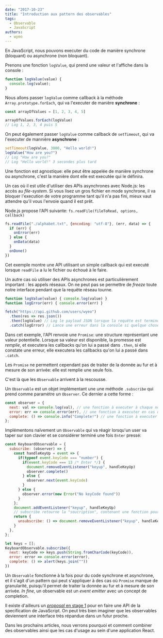 ```yaml
---
date: "2017-10-23"
title: "Introduction aux pattern des observables"
tags:
  - Observable
  - JavaScript
authors:
  - wyeo
---
```


En JavaScript, nous pouvons executer du code de manière synchrone (bloquant)
ou asynchrone (non bloquant).

Prenons une fonction `logValue`, qui prend une valeur et l'affiche dans la console :

```javascript
function logValue(value) {
  console.log(value);
}
```

Nous allons passer `logValue` comme callback à la méthode `Array.prototype.forEach`, qui va l'executer de manière **synchrone** :

```JavaScript
const arrayOfValues = [1, 2, 3, 4, 5]

arrayOfValues.forEach(logValue)
// Log 1, 2, 3, 4 puis 5
```

On peut également passer `logValue` comme callback de `setTimeout`, qui va l'executer de mannière **asynchrone** :

```JavaScript
setTimeout(logValue, 3000, "Hello world!")
logValue("How are you?")
// Log "How are you?"
// Log "Hello world!" 3 secondes plus tard
```

Une fonction est agnostique: elle peut être appelée de manière synchrone ou asynchrone, c'est la manière dont elle est executée qui le définira.

Un cas où il est utile d'utiliser des APIs asynchrones avec Node.js: les accès au *file-system*.
Si vous lisez un gros fichier en mode synchrone, il va bloquer l'execution de votre programme tant qu'il n'a pas fini, mieux vaut attendre qu'il vous l'envoie quand il est prêt.

Node.js propose l'API suivante: `fs.readFile(fileToRead, options, callback)`

``` JavaScript
fs.readFile("./alphabet.txt", {encoding: "utf-8"}, (err, data) => {
  if (err) {
    onError(err)
  } else {
    onData(data)
  }
  onDone()
})
```

Cet exemple montre une API utilisant un simple callback qui est executé lorsque `readFile` a lu le fichier ou échoué à le faire.

Un autre cas où utiliser des APIs asynchrones est particulièrement important : les appels réseaux. On ne peut pas se permettre de *freeze* toute notre interface pendant que la requête réseau tourne.

```JavaScript
function logValue(value) { console.log(value) }
function logError(err) { console.error(err) }

fetch("https://api.github.com/users/wyeo")
  .then(res => res.json())
  .then(logValue) // Log le payload JSON lorsque la requête est terminée
  .catch(logError) // Lance une erreur dans la console si quelque chose s'est mal passé
```

Dans cet exemple, l'API renvoie une `Promise`: une structure représentant une valeur potentielle. Lorsque sa valeur est disponible, la promesse est *remplie*, et executera les callbacks qu'on lui a passé dans `.then`, si elle constate une erreur, elle executera les callbacks qu'on lui a passé dans `.catch`.

Les `Promise` ne permettent cependant pas de traiter de la donnée au fur et à mesure de son arrivée: elle est remplie une seule fois.

C'est là que les `Observable` arrivent à la rescousse.

Un `Observable` est un objet implémentant une une méthode `.subscribe` qui prend comme paramètre un `Observer`. Ce dernier a cette forme :

```javascript
const observer = {
  next: val => console.log(val), // une fonction à executer à chaque nouvel évenement
  error: err => console.error(err), // une fonction à executer en cas d'erreur
  complete: () => console.info("Complete!") // une fonction à executer lorsque l'observable a fini
};
```

Implémentons naïvement un `Observable` qui va réagir lorsqu'un user va taper sur son clavier et se considérer terminé une fois `Enter` pressé:

```javascript
const KeyboardObservable = {
  subscribe: (observer) => {
    const handleKeyUp = event => {
      if(typeof event.keyCode === "number") {
        if(event.keyCode === 13 /* Enter */) {
          document.removeEventListener("keyup", handleKeyUp)
          observer.complete()
        } else {
          observer.next(event.keyCode)
        }
      } else {
        observer.error(new Error("No keyCode found"))
      }
    };
    document.addEventListener("keyup", handleKeyUp)
    // subscribe retourne la "soucription", contenant une fonction pour la stopper
    return {
      unsubscribe: () => document.removeEventListener("keyup", handleKeyUp)
    }
  },
};

let keys = [];
KeyboardObservable.subscribe({
  next: keyCode => keys.push(String.fromCharCode(keyCode)),
  error: error => console.error(error),
  complete: () => alert(keys.join(""))
})
```

Un `Observable` fonctionne à la fois pour du code synchrone et asynchrone, et il s'agit d'un pattern qui peut s'appliquer à des cas où `Promise` manque de granularité, puisqu'il permet de traiter la donnée au fur et à mesure de son arrivée. *In fine*, un observable est un *event emitter* avec un concept de completion.

Il existe d'ailleurs un [*proposal* en stage 1](https://tc39.github.io/proposal-observable/) pour en faire une API de la specification de JavaScript. On peut très bien imaginer que les observables deviennent une interface très répandue dans un futur proche.

Dans les prochains articles, nous verrons pourquoi et comment combiner des observables ainsi que les cas d'usage au sein d'une application React.

